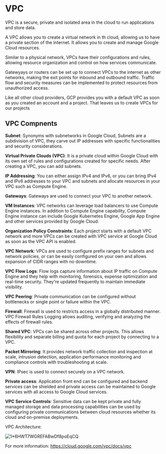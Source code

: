 # VPC

VPC is a secure, private and isolated area in the cloud to run applications and store data.

A VPC allows you to create a virtual network in th cloud, allowing us to have a private section of the internet. It allows you to create and manage Google Cloud resources.

Similar to a physical network, VPCs have their configurations and rules, allowing resource organization and control on how services communicate.

Gatewyays or routers can be set up to connect VPCs to the internet as other networks, making the exit points for inbound and outbound traffic. Traffic flow and security measures can be implemented to protect resources from unauthorized access.

Like all other cloud providers, GCP provides you with a default VPC as soon as you created an account and a project. That leaves us to create VPCs for our projects

## VPC Compnents

**Subnet**: Synonyms with subnetworks in Google Cloud, Subnets are a subdivision of VPC, they carve out IP addresses with specific functionalities and security considerations.

**Virtual Private Clouds (VPC)**: It is a private cloud within Google Cloud with its own set of rules and configurations created for specific needs. After creating a VPC, you can add subnets.

**IP Addressing**: You can either assign IPv4 and IPv6, or you can bring IPv4 and IPv6 addresses to your VPC and subnets and allocate resources in your VPC such as Compute Engine.

**Gateways**: Gateways are used to connect your VPC to another network.

**VM Instances**: VPC networks can leverage load balancers to use Compute Engine instances. In addition to Compute Engine capability, Compute Engine instance can include Google Kubernetes Engine, Google App Engine and other services provided by Google Cloud.

**Organization Policy Constraints**: Each project starts with a default VPC network and more VPCs can be created with VPC service at Google Cloud as soon as the VPC API is enabled. 

**VPC Network**: VPCs are used to configure prefix ranges for subnets and network policies, or can be easily configured on your own and allows expansion of CIDR ranges with no downtime.

**VPC Flow Logs**: Flow logs capture information about IP traffic on Compute Engine and they help with monitoring, forensics, expense optimization and real-time security. They're updated frequently to maintain immediate visibility.

**VPC Peering**: Private communication can be configured without bottlenecks or single point or failure within the VPC.

**Firewall**: Firewall is used to restricts access in a globally distributed manner. VPC Firewall Rules Logging allows auditing, verifying and analyzing the effects of firewall rules.

**Shared VPC**: VPCs can be shared across other projects. This allows flexibility and separate billing and quota for each project by connecting to a VPC. 

**Packet Mirroring**: It provides network traffic collection and inspection at scale, intrusion detection, application performance monitoring and compliance controls with troubleshooting at scale.

**VPN**: IPsec is used to connect securely on a VPC network.

**Private access**: Application front end can be configured and backend services can be shielded and private access can be maintained to Google services with all access to Google Cloud services.

**VPC Service Controls**: Sensitive data can be kept private and fully managed storage and data processing capabilities can be used by configuring private communications between cloud resources whether its cloud and on-premise deployments. 

VPC Architecture: 

![1*6HWT7WGREFABwDf8poEqCQ](https://github.com/Killpit/gcp-zero-to-hero/assets/57031187/63d969a3-9c0e-4b63-835a-104a5f199bb1)

For more information: [](https://cloud.google.com/vpc/docs/vpc)https://cloud.google.com/vpc/docs/vpc
